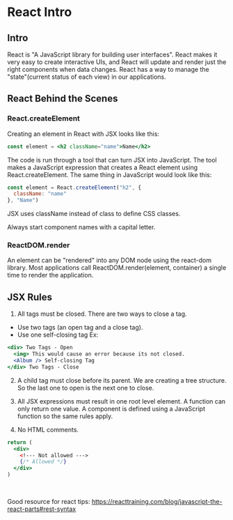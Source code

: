 React Intro
============

## Intro
React is "A JavaScript library for building user interfaces".
React makes it very easy to create interactive UIs, and React will update and render just the right components when data changes. React has a way to manage the "state"(current status of each view) in our applications. 

## React Behind the Scenes
### React.createElement
Creating an element in React with JSX looks like this:
```jsx
const element = <h2 className="name">Name</h2>
```

The code is run through a tool that can turn JSX into JavaScript. The tool makes a JavaScript expression that creates a React element using React.createElement. The same thing in JavaScript would look like this:
```jsx
const element = React.createElement("h2", {
  className: "name"
}, "Name")
```

JSX uses className instead of class to define CSS classes.

Always start component names with a capital letter.

### ReactDOM.render
An element can be "rendered" into any DOM node using the react-dom library.
Most applications call ReactDOM.render(element, container) a single time to render the application.

## JSX Rules
1. All tags must be closed. There are two ways to close a tag.
  * Use two tags (an open tag and a close tag).
  * Use one self-closing tag
  Ex:
  ```jsx
  <div> Two Tags - Open
    <img> This would cause an error because its not closed.
    <Album /> Self-closing Tag
  </div> Two Tags - Close
  ```

2. A child tag must close before its parent. We are creating a tree structure. So the last one to open is the next one to close.

3. All JSX expressions must result in one root level element. A function can only return one value. A component is defined using a JavaScript function so the same rules apply.

4. No HTML comments.
```jsx
return (
  <div>
    <!--- Not allowed --->
    {/* Allowed */}
  </div>
)
```

</br>

Good resource for react tips:
https://reacttraining.com/blog/javascript-the-react-parts#rest-syntax